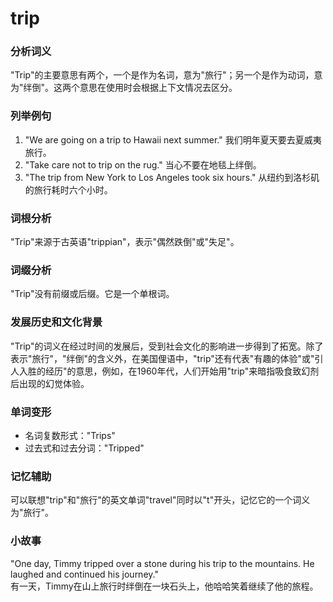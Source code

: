 # trip

### 分析词义

  

"Trip"的主要意思有两个，一个是作为名词，意为"旅行"；另一个是作为动词，意为"绊倒"。这两个意思在使用时会根据上下文情况去区分。

  

### 列举例句

  

1.  "We are going on a trip to Hawaii next summer." 我们明年夏天要去夏威夷旅行。
2.  "Take care not to trip on the rug." 当心不要在地毯上绊倒。
3.  "The trip from New York to Los Angeles took six hours." 从纽约到洛杉矶的旅行耗时六个小时。

  

### 词根分析

  

"Trip"来源于古英语"trippian"，表示"偶然跌倒"或"失足"。

  

### 词缀分析

  

"Trip"没有前缀或后缀。它是一个单根词。

  

### 发展历史和文化背景

  

"Trip"的词义在经过时间的发展后，受到社会文化的影响进一步得到了拓宽。除了表示"旅行"，"绊倒"的含义外，在美国俚语中，"trip"还有代表"有趣的体验"或"引人入胜的经历"的意思，例如，在1960年代，人们开始用"trip"来暗指吸食致幻剂后出现的幻觉体验。

  

### 单词变形

  

*   名词复数形式："Trips"
*   过去式和过去分词："Tripped"

  

### 记忆辅助

  

可以联想"trip"和"旅行"的英文单词"travel"同时以"t"开头，记忆它的一个词义为"旅行"。

  

### 小故事

  

"One day, Timmy tripped over a stone during his trip to the mountains. He laughed and continued his journey."  
有一天，Timmy在山上旅行时绊倒在一块石头上，他哈哈笑着继续了他的旅程。
